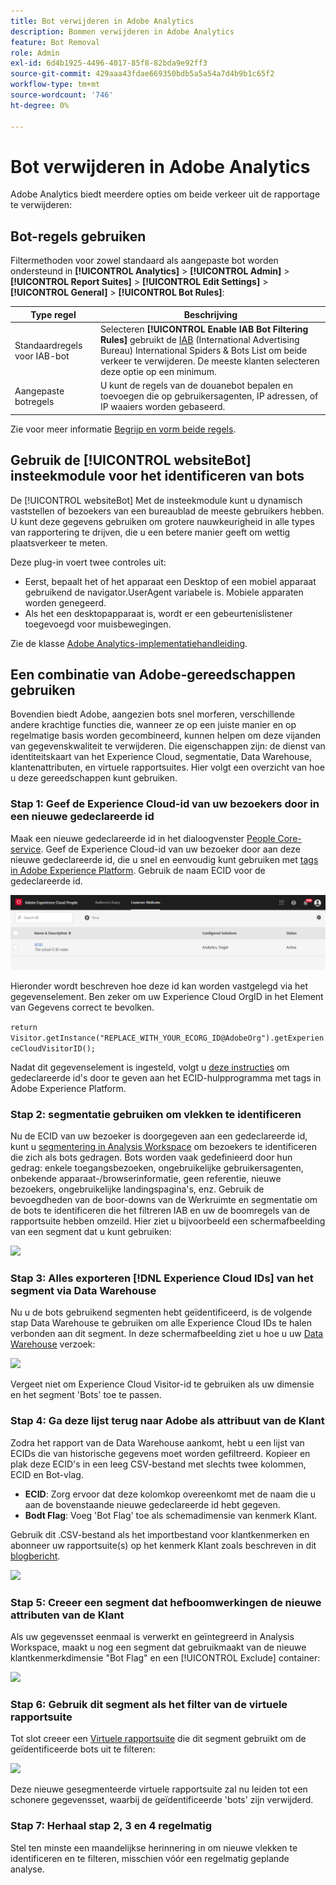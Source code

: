 ```yaml
---
title: Bot verwijderen in Adobe Analytics
description: Bommen verwijderen in Adobe Analytics
feature: Bot Removal
role: Admin
exl-id: 6d4b1925-4496-4017-85f8-82bda9e92ff3
source-git-commit: 429aaa43fdae669350bdb5a5a54a7d4b9b1c65f2
workflow-type: tm+mt
source-wordcount: '746'
ht-degree: 0%

---
```


# Bot verwijderen in Adobe Analytics

Adobe Analytics biedt meerdere opties om beide verkeer uit de rapportage te verwijderen:

## Bot-regels gebruiken

Filtermethoden voor zowel standaard als aangepaste bot worden ondersteund in **[!UICONTROL Analytics]** > **[!UICONTROL Admin]** > **[!UICONTROL Report Suites]** > **[!UICONTROL Edit Settings]** > **[!UICONTROL General]** > **[!UICONTROL Bot Rules]**:

| Type regel | Beschrijving |
|--- |--- |
| Standaardregels voor IAB-bot | Selecteren **[!UICONTROL Enable IAB Bot Filtering Rules]** gebruikt de [IAB](https://www.iab.com/) (International Advertising Bureau) International Spiders &amp; Bots List om beide verkeer te verwijderen. De meeste klanten selecteren deze optie op een minimum. |
| Aangepaste botregels | U kunt de regels van de douanebot bepalen en toevoegen die op gebruikersagenten, IP adressen, of IP waaiers worden gebaseerd. |

Zie voor meer informatie [Begrijp en vorm beide regels](/help/admin/admin/c-manage-report-suites/c-edit-report-suites/general/bot-removal/bot-rules.md).

## Gebruik de [!UICONTROL websiteBot] insteekmodule voor het identificeren van bots

De [!UICONTROL websiteBot] Met de insteekmodule kunt u dynamisch vaststellen of bezoekers van een bureaublad de meeste gebruikers hebben. U kunt deze gegevens gebruiken om grotere nauwkeurigheid in alle types van rapportering te drijven, die u een betere manier geeft om wettig plaatsverkeer te meten.

Deze plug-in voert twee controles uit:

* Eerst, bepaalt het of het apparaat een Desktop of een mobiel apparaat gebruikend de navigator.UserAgent variabele is. Mobiele apparaten worden genegeerd.
* Als het een desktopapparaat is, wordt er een gebeurtenislistener toegevoegd voor muisbewegingen.

Zie de klasse [Adobe Analytics-implementatiehandleiding](https://experienceleague.adobe.com/docs/analytics/implementation/vars/plugins/websitebot.html).

## Een combinatie van Adobe-gereedschappen gebruiken

Bovendien biedt Adobe, aangezien bots snel morferen, verschillende andere krachtige functies die, wanneer ze op een juiste manier en op regelmatige basis worden gecombineerd, kunnen helpen om deze vijanden van gegevenskwaliteit te verwijderen. Die eigenschappen zijn: de dienst van identiteitskaart van het Experience Cloud, segmentatie, Data Warehouse, klantenattributen, en virtuele rapportsuites. Hier volgt een overzicht van hoe u deze gereedschappen kunt gebruiken.

### Stap 1: Geef de Experience Cloud-id van uw bezoekers door in een nieuwe gedeclareerde id

Maak een nieuwe gedeclareerde id in het dialoogvenster [People Core-service](https://experienceleague.adobe.com/docs/core-services/interface/audiences/audience-library.html). Geef de Experience Cloud-id van uw bezoeker door aan deze nieuwe gedeclareerde id, die u snel en eenvoudig kunt gebruiken met [tags in Adobe Experience Platform](https://experienceleague.adobe.com/docs/experience-platform/tags/extensions/adobe/id-service/overview.html). Gebruik de naam ECID voor de gedeclareerde id.

![](/help/admin/admin/c-manage-report-suites/c-edit-report-suites/general/bot-removal/assets/bot-cust-attr-setup.png)

Hieronder wordt beschreven hoe deze id kan worden vastgelegd via het gegevenselement. Ben zeker om uw Experience Cloud OrgID in het Element van Gegevens correct te bevolken.

```return Visitor.getInstance("REPLACE_WITH_YOUR_ECORG_ID@AdobeOrg").getExperienceCloudVisitorID();```

Nadat dit gegevenselement is ingesteld, volgt u [deze instructies](https://experienceleague.adobe.com/docs/experience-platform/tags/extensions/adobe/id-service/overview.html) om gedeclareerde id&#39;s door te geven aan het ECID-hulpprogramma met tags in Adobe Experience Platform.

### Stap 2: segmentatie gebruiken om vlekken te identificeren

Nu de ECID van uw bezoeker is doorgegeven aan een gedeclareerde id, kunt u [segmentering in Analysis Workspace](https://experienceleague.adobe.com/docs/analytics/analyze/analysis-workspace/components/segments/t-freeform-project-segment.html) om bezoekers te identificeren die zich als bots gedragen. Bots worden vaak gedefinieerd door hun gedrag: enkele toegangsbezoeken, ongebruikelijke gebruikersagenten, onbekende apparaat-/browserinformatie, geen referentie, nieuwe bezoekers, ongebruikelijke landingspagina&#39;s, enz. Gebruik de bevoegdheden van de boor-downs van de Werkruimte en segmentatie om de bots te identificeren die het filtreren IAB en uw de boomregels van de rapportsuite hebben omzeild. Hier ziet u bijvoorbeeld een schermafbeelding van een segment dat u kunt gebruiken:

![](/help/admin/admin/c-manage-report-suites/c-edit-report-suites/general/bot-removal/assets/bot-filter-seg1.png)

### Stap 3: Alles exporteren [!DNL Experience Cloud IDs] van het segment via Data Warehouse

Nu u de bots gebruikend segmenten hebt geïdentificeerd, is de volgende stap Data Warehouse te gebruiken om alle Experience Cloud IDs te halen verbonden aan dit segment. In deze schermafbeelding ziet u hoe u uw [Data Warehouse](/help/export/data-warehouse/data-warehouse.md) verzoek:

![](/help/admin/admin/c-manage-report-suites/c-edit-report-suites/general/bot-removal/assets/bot-dwh-3.png)

Vergeet niet om Experience Cloud Visitor-id te gebruiken als uw dimensie en het segment &#39;Bots&#39; toe te passen.

### Stap 4: Ga deze lijst terug naar Adobe als attribuut van de Klant

Zodra het rapport van de Data Warehouse aankomt, hebt u een lijst van ECIDs die van historische gegevens moet worden gefiltreerd. Kopieer en plak deze ECID&#39;s in een leeg CSV-bestand met slechts twee kolommen, ECID en Bot-vlag.

* **ECID**: Zorg ervoor dat deze kolomkop overeenkomt met de naam die u aan de bovenstaande nieuwe gedeclareerde id hebt gegeven.
* **Bodt Flag**: Voeg &#39;Bot Flag&#39; toe als schemadimensie van kenmerk Klant.

Gebruik dit .CSV-bestand als het importbestand voor klantkenmerken en abonneer uw rapportsuite(s) op het kenmerk Klant zoals beschreven in dit [blogbericht](https://blog.adobe.com/en/publish/2016/10/20/link-digital-behavior-customers).

![](/help/admin/admin/c-manage-report-suites/c-edit-report-suites/general/bot-removal/assets/bot-csv-4.png)

### Stap 5: Creeer een segment dat hefboomwerkingen de nieuwe attributen van de Klant

Als uw gegevensset eenmaal is verwerkt en geïntegreerd in Analysis Workspace, maakt u nog een segment dat gebruikmaakt van de nieuwe klantkenmerkdimensie &quot;Bot Flag&quot; en een [!UICONTROL Exclude] container:

![](/help/admin/admin/c-manage-report-suites/c-edit-report-suites/general/bot-removal/assets/bot-filter-seg2.png)

### Stap 6: Gebruik dit segment als het filter van de virtuele rapportsuite

Tot slot creeer een [Virtuele rapportsuite](/help/components/vrs/vrs-about.md) die dit segment gebruikt om de geïdentificeerde bots uit te filteren:

![](/help/admin/admin/c-manage-report-suites/c-edit-report-suites/general/bot-removal/assets/bot-vrs.png)

Deze nieuwe gesegmenteerde virtuele rapportsuite zal nu leiden tot een schonere gegevensset, waarbij de geïdentificeerde &#39;bots&#39; zijn verwijderd.

### Stap 7: Herhaal stap 2, 3 en 4 regelmatig

Stel ten minste een maandelijkse herinnering in om nieuwe vlekken te identificeren en te filteren, misschien vóór een regelmatig geplande analyse.
